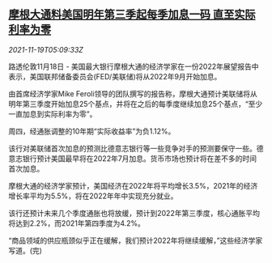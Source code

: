 <!--1637299863000-->
[摩根大通料美国明年第三季起每季加息一码 直至实际利率为零](https://cn.reuters.com/article/jpmorgan-usa-rate-outlook-1118-thur-idCNKBS2I40AI)
------

<div><i>2021-11-19T05:09:33Z</i></div><p>路透伦敦11月18日 - 美国最大银行摩根大通的经济学家在一份2022年展望报告中表示，美国联邦储备委员会(FED/美联储)将从2022年9月开始加息。</p><p>由首席经济学家Mike Feroli领导的团队撰写的报告称，摩根大通预计美联储将从明年第三季度开始加息25个基点，并将在之后的每季度继续加息25个基点，“至少一直加息到实际利率为零”。</p><p>周四，经通胀调整的10年期“实际收益率”为负1.12%。</p><p>该行对美联储首次加息的预测比德意志银行等一些竞争对手的预测要保守一些。德意志银行预计美国最早将在2022年7月加息。货币市场也预计将在差不多的时间首次加息。</p><p>摩根大通的经济学家预计，美国经济在2022年将平均增长3.5%，2021年的经济增长率平均为5.5%，将在2022年年中实现充分就业。</p><p>该行还预计未来几个季度通胀也将放缓，预计到2022年第三季度，核心通胀平均将达到2.2%，而2021年第四季度为4.2%。</p><p>“商品领域的供应瓶颈似乎正在缓解，我们预计2022年将继续缓解，”这些经济学家写道。(完)</p>

